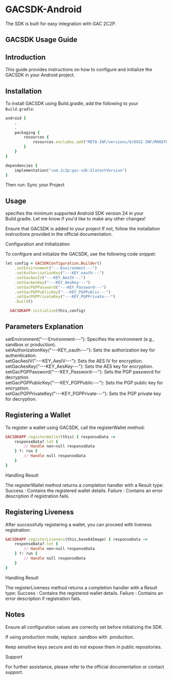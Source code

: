 # GACSDK-Android

The SDK is built for easy integration with GAC 2C2P.

## GACSDK Usage Guide  

## Introduction  
This guide provides instructions on how to configure and initialize the GACSDK in your Android project.  

## Installation  

To install GACSDK using Build.gradle, add the following to your `Build.gradle`:  
```ruby
android {
    .
    .
    packaging {
        resources {
            resources.excludes.add("META-INF/versions/9/OSGI-INF/MANIFEST.MF")
        }
    }
}

dependencies {
    implementation("com.2c2p:gac-sdk:$latestVersion")
}


```
Then run:
Sync your Project

## Usage
specifies the minimum supported Android SDK version 24 in your Build.gradle. Let me know if you'd like to make any other changes!

Ensure that GACSDK is added to your project If not, follow the installation instructions provided in the official documentation.

Configuration and Initialization

To configure and initialize the GACSDK, use the following code snippet:
```ruby
let config = GACSDKConfiguration.Builder()
    .setEnvironment("---Environment---")
    .setAuthorizationKey("---KEY_oauth---")
    .setGacAesIV("---KEY_AesIV---")
    .setGacAesKey("---KEY_AesKey---")
    .setGacPGPPassword("---KEY_Password---")
    .setGacPGPPublicKey("---KEY_PGPPublic---")
    .setGacPGPPrivateKey("---KEY_PGPPrivate---")
    .build()

  GACSDKAPP.initialize(this,config)
```
## Parameters Explanation

setEnvironment("---Environment---"): Specifies the environment (e.g., sandbox or production).<br/>
setAuthorizationKey("---KEY_oauth---"): Sets the authorization key for authentication.<br/>
setGacAesIV("---KEY_AesIV---"): Sets the AES IV for encryption.<br/>
setGacAesKey("---KEY_AesKey---"): Sets the AES key for encryption.<br/>
setGacPGPPassword("---KEY_Password---"): Sets the PGP password for decryption.<br/>
setGacPGPPublicKey("---KEY_PGPPublic---"): Sets the PGP public key for encryption.<br/>
setGacPGPPrivateKey("---KEY_PGPPrivate---"): Sets the PGP private key for decryption.<br/>


## Registering a Wallet

To register a wallet using GACSDK, call the registerWallet method:
```ruby
GACSDKAPP.registerWallet(this) { responseData ->
    responseData?.let {
        // Handle non-null responseData
    } ?: run {
        // Handle null responseData
    }
}
```

Handling Result

The registerWallet method returns a completion handler with a Result type:
Success : Contains the registered wallet details.
Failure : Contains an error description if registration fails.


## Registering Liveness

After successfully registering a wallet, you can proceed with liveness registration:
```ruby
GACSDKAPP.registerLiveness(this,base64Image) { responseData ->
    responseData?.let {
        // Handle non-null responseData
    } ?: run {
        // Handle null responseData
    }
}
```

Handling Result

The registerLiveness method returns a completion handler with a Result type:
Success : Contains the registered wallet details.
Failure : Contains an error description if registration fails.

## Notes

Ensure all configuration values are correctly set before initializing the SDK.

If using production mode, replace .sandbox with .production.

Keep sensitive keys secure and do not expose them in public repositories.

Support

For further assistance, please refer to the official documentation or contact support.